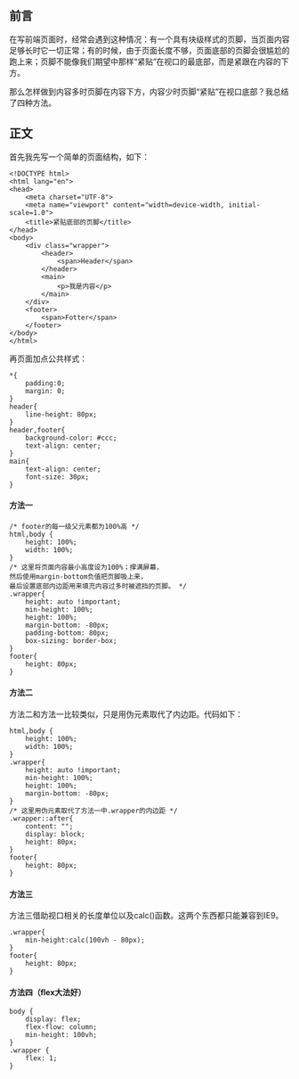 ## 前言
在写前端页面时，经常会遇到这种情况：有一个具有块级样式的页脚，当页面内容足够长时它一切正常；有的时候，由于页面长度不够，页面底部的页脚会很尴尬的跑上来；页脚不能像我们期望中那样“紧贴”在视口的最底部，而是紧跟在内容的下方。

那么怎样做到内容多时页脚在内容下方，内容少时页脚“紧贴”在视口底部？我总结了四种方法。
## 正文
首先我先写一个简单的页面结构，如下：

```
<!DOCTYPE html>
<html lang="en">
<head>
    <meta charset="UTF-8">
    <meta name="viewport" content="width=device-width, initial-scale=1.0">
    <title>紧贴底部的页脚</title>
</head>
<body>
    <div class="wrapper">
        <header>
            <span>Header</span>
        </header>
        <main>
            <p>我是内容</p>
        </main>
    </div>
    <footer>
        <span>Fotter</span>
    </footer>
</body>
</html>
```
再页面加点公共样式：

```
*{
    padding:0;
    margin: 0;
}
header{
    line-height: 80px;
}
header,footer{
    background-color: #ccc;
    text-align: center;
}
main{
    text-align: center;
    font-size: 30px;
}
```
#### 方法一

```
/* footer的每一级父元素都为100%高 */
html,body {
    height: 100%;
    width: 100%;
}
/* 这里将页面内容最小高度设为100%；撑满屏幕，
然后使用margin-bottom负值把页脚吸上来，
最后设置底部内边距用来填充内容过多时被遮挡的页脚。 */
.wrapper{
    height: auto !important;
    min-height: 100%;
    height: 100%;
    margin-bottom: -80px;
    padding-bottom: 80px;
    box-sizing: border-box;
}
footer{
    height: 80px;
}
```
#### 方法二
方法二和方法一比较类似，只是用伪元素取代了内边距。代码如下：

```
html,body {
    height: 100%;
    width: 100%;
}
.wrapper{
    height: auto !important;
    min-height: 100%;
    height: 100%;
    margin-bottom: -80px;
}
/* 这里用伪元素取代了方法一中.wrapper的内边距 */
.wrapper::after{
    content: "";
    display: block;
    height: 80px;
}
footer{
    height: 80px;
}
```
#### 方法三
方法三借助视口相关的长度单位以及calc()函数。这两个东西都只能兼容到IE9。

```
.wrapper{
    min-height:calc(100vh - 80px);
}
footer{
    height: 80px;
}
```
#### 方法四（flex大法好）

```
body {
    display: flex;
    flex-flow: column;
    min-height: 100vh;
}
.wrapper {
    flex: 1; 
}
```

